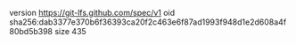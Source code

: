 version https://git-lfs.github.com/spec/v1
oid sha256:dab3377e370b6f36393ca20f2c463e6f87ad1993f948d1e2d608a4f80bd5b398
size 435
